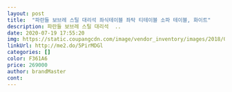 ```yaml
---
layout: post 
title:  "파란들 보브레 스틸 대리석 좌식테이블 좌탁 티테이블 소파 테이블, 화이트" 
description: 파란들 보브레 스틸 대리석  ..
date: 2020-07-19 17:55:20 
img: https://static.coupangcdn.com/image/vendor_inventory/images/2018/03/20/17/8/96d1d9c0-5999-4684-9520-b608d55dbef0.jpg 
linkUrl: http://me2.do/5PirMDGl 
categories: [] 
color: F361A6 
price: 269000 
author: brandMaster 
cont:  
---
```

 